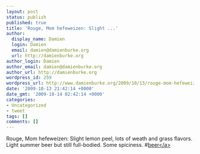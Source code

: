 ```yaml
---
layout: post
status: publish
published: true
title: 'Rouge, Mom hefeweizen: Slight ...'
author:
  display_name: Damien
  login: Damien
  email: damien@damienburke.org
  url: http://damienburke.org
author_login: Damien
author_email: damien@damienburke.org
author_url: http://damienburke.org
wordpress_id: 259
wordpress_url: http://www.damienburke.org/2009/10/13/rouge-mom-hefeweizen-slight/
date: '2009-10-13 21:42:14 +0000'
date_gmt: '2009-10-14 02:42:14 +0000'
categories:
- Uncategorized
- tweet
tags: []
comments: []
---
```

<p>Rouge, Mom hefeweizen: Slight lemon peel, lots of weath and grass flavors. Light summer beer but still full-bodied. Some spiciness. #<a href="http:&#47;&#47;search.twitter.com&#47;search?q=%23beer" class="aktt_hashtag">beer<&#47;a></p>
